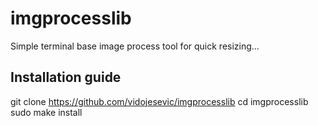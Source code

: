 # imgprocesslib
Simple terminal base image process tool for quick resizing...

## Installation guide
git clone https://github.com/vidojesevic/imgprocesslib
cd imgprocesslib
sudo make install
